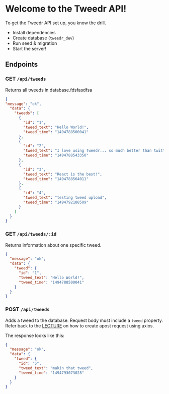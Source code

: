 # Welcome to the Tweedr API!

To get the Tweedr API set up, you know the drill.

- Install dependencies
- Create database (`tweedr_dev`)
- Run seed & migration
- Start the server!

## Endpoints

### GET `/api/tweeds`

Returns all tweeds in database.fdsfasdfsa

```json
{
"message": "ok",
  "data": {
    "tweeds": [
      {
        "id": "1",
        "tweed_text": "Hello World!",
        "tweed_time": "1494788500041"
      },
      {
        "id": "2",
        "tweed_text": "I love using Tweedr... so much better than twitter.",
        "tweed_time": "1494788543350"
      },
      {
        "id": "3",
        "tweed_text": "React is the best!",
        "tweed_time": "1494788564011"
      },
      {
        "id": "4",
        "tweed_text": "testing tweed upload",
        "tweed_time": "1494792188509"
      }
    ]
  }
}
```

### GET `/api/tweeds/:id`

Returns information about one specific tweed.

```json
{
  "message": "ok",
  "data": {
    "tweed": {
      "id": "1",
      "tweed_text": "Hello World!",
      "tweed_time": "1494788500041"
    }
  }
}
```

### POST `/api/tweeds`

Adds a tweed to the database. Request body must include a `tweed` property. Refer back to the [LECTURE](https://git.generalassemb.ly/wdi-nyc-dresselhaus/react-form-input-lecture/blob/master/quotes-form-end/src/App.js) on how to create apost request using axios.

The response looks like this:

```json
{
  "message": "ok",
  "data": {
    "tweed": {
      "id": "5",
      "tweed_text": "makin that tweed",
      "tweed_time": "1494793073028"
    }
  }
}
```
